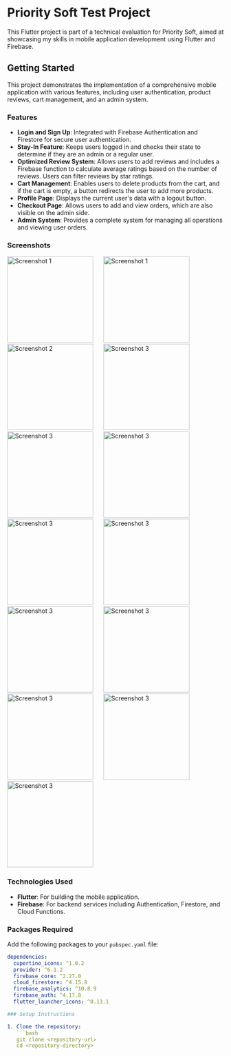 # Priority Soft Test Project

This Flutter project is part of a technical evaluation for Priority Soft, aimed at showcasing my skills in mobile application development using Flutter and Firebase.

## Getting Started

This project demonstrates the implementation of a comprehensive mobile application with various features, including user authentication, product reviews, cart management, and an admin system.

### Features

- **Login and Sign Up**: Integrated with Firebase Authentication and Firestore for secure user authentication.
- **Stay-In Feature**: Keeps users logged in and checks their state to determine if they are an admin or a regular user.
- **Optimized Review System**: Allows users to add reviews and includes a Firebase function to calculate average ratings based on the number of reviews. Users can filter reviews by star ratings.
- **Cart Management**: Enables users to delete products from the cart, and if the cart is empty, a button redirects the user to add more products.
- **Profile Page**: Displays the current user's data with a logout button.
- **Checkout Page**: Allows users to add and view orders, which are also visible on the admin side.
- **Admin System**: Provides a complete system for managing all operations and viewing user orders.

### Screenshots
<img src="https://github.com/gaelxxl34/Shoesly/blob/main/assets/Simulator%20Screenshot%20-%20iPhone%2015%20Pro%20Max%20-%202024-06-03%20at%2014.41.05.png" alt="Screenshot 1" width="200" style="margin-right: 20px;">
<img src="https://github.com/gaelxxl34/Shoesly/blob/main/assets/Simulator%20Screenshot%20-%20iPhone%2015%20Pro%20Max%20-%202024-06-03%20at%2014.41.14.png" alt="Screenshot 1" width="200" style="margin-right: 20px;">
<img src="https://github.com/gaelxxl34/Shoesly/blob/main/assets/Simulator%20Screenshot%20-%20iPhone%2015%20Pro%20Max%20-%202024-06-03%20at%2014.41.18.png" alt="Screenshot 2" width="200" style="margin-right: 20px;">
<img src="https://github.com/gaelxxl34/Shoesly/blob/main/assets/Simulator%20Screenshot%20-%20iPhone%2015%20Pro%20Max%20-%202024-06-03%20at%2014.41.23.png" alt="Screenshot 3" width="200" style="margin-right: 20px;">
<img src="https://github.com/gaelxxl34/Shoesly/blob/main/assets/Simulator%20Screenshot%20-%20iPhone%2015%20Pro%20Max%20-%202024-06-03%20at%2014.42.07.png" alt="Screenshot 3" width="200" style="margin-right: 20px;">
<img src="https://github.com/gaelxxl34/Shoesly/blob/main/assets/Simulator%20Screenshot%20-%20iPhone%2015%20Pro%20Max%20-%202024-06-03%20at%2014.42.46.png" alt="Screenshot 3" width="200" style="margin-right: 20px;">
<img src="https://github.com/gaelxxl34/Shoesly/blob/main/assets/Simulator%20Screenshot%20-%20iPhone%2015%20Pro%20Max%20-%202024-06-03%20at%2014.43.10.png" alt="Screenshot 3" width="200" style="margin-right: 20px;">
<img src="https://github.com/gaelxxl34/Shoesly/blob/main/assets/Simulator%20Screenshot%20-%20iPhone%2015%20Pro%20Max%20-%202024-06-03%20at%2014.43.43.png" alt="Screenshot 3" width="200" style="margin-right: 20px;">
<img src="https://github.com/gaelxxl34/Shoesly/blob/main/assets/Simulator%20Screenshot%20-%20iPhone%2015%20Pro%20Max%20-%202024-06-03%20at%2014.44.21.png" alt="Screenshot 3" width="200" style="margin-right: 20px;">
<img src="https://github.com/gaelxxl34/Shoesly/blob/main/assets/Simulator%20Screenshot%20-%20iPhone%2015%20Pro%20Max%20-%202024-06-03%20at%2014.45.40.png" alt="Screenshot 3" width="200" style="margin-right: 20px;">
<img src="https://github.com/gaelxxl34/Shoesly/blob/main/assets/Simulator%20Screenshot%20-%20iPhone%2015%20Pro%20Max%20-%202024-06-03%20at%2014.45.50.png" alt="Screenshot 3" width="200" style="margin-right: 20px;">
<img src="https://github.com/gaelxxl34/Shoesly/blob/main/assets/Simulator%20Screenshot%20-%20iPhone%2015%20Pro%20Max%20-%202024-06-03%20at%2014.46.02.png" alt="Screenshot 3" width="200" style="margin-right: 20px;">
<img src="https://github.com/gaelxxl34/Shoesly/blob/main/assets/Simulator%20Screenshot%20-%20iPhone%2015%20Pro%20Max%20-%202024-06-03%20at%2014.45.44.png" alt="Screenshot 3" width="200" style="margin-right: 20px;">


### Technologies Used

- **Flutter**: For building the mobile application.
- **Firebase**: For backend services including Authentication, Firestore, and Cloud Functions.

### Packages Required

Add the following packages to your `pubspec.yaml` file:
```yaml
dependencies:
  cupertino_icons: ^1.0.2
  provider: ^6.1.2
  firebase_core: ^2.27.0
  cloud_firestore: ^4.15.8
  firebase_analytics: ^10.8.9
  firebase_auth: ^4.17.8
  flutter_launcher_icons: ^0.13.1

### Setup Instructions

1. Clone the repository:
   ```bash
   git clone <repository-url>
   cd <repository-directory>

